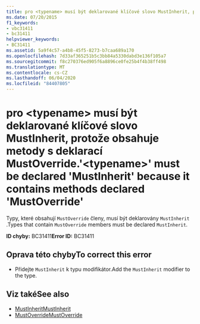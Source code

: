 ```yaml
---
title: pro <typename> musí být deklarované klíčové slovo MustInherit, protože obsahuje metody s deklarací MustOverride.
ms.date: 07/20/2015
f1_keywords:
- vbc31411
- bc31411
helpviewer_keywords:
- BC31411
ms.assetid: 5a9f4c57-a4b8-45f5-8273-b7caa689a170
ms.openlocfilehash: 7d33af365251b5c3bb84a5330dabd3e136f105a7
ms.sourcegitcommit: f8c270376ed905f6a8896ce0fe25b4f4b38ff498
ms.translationtype: MT
ms.contentlocale: cs-CZ
ms.lasthandoff: 06/04/2020
ms.locfileid: "84407805"
---
```

# <a name="typename-must-be-declared-mustinherit-because-it-contains-methods-declared-mustoverride"></a><span data-ttu-id="0cde1-102">pro \<typename> musí být deklarované klíčové slovo MustInherit, protože obsahuje metody s deklarací MustOverride.</span><span class="sxs-lookup"><span data-stu-id="0cde1-102">'\<typename>' must be declared 'MustInherit' because it contains methods declared 'MustOverride'</span></span>
<span data-ttu-id="0cde1-103">Typy, které obsahují `MustOverride` členy, musí být deklarovány `MustInherit` .</span><span class="sxs-lookup"><span data-stu-id="0cde1-103">Types that contain `MustOverride` members must be declared `MustInherit`.</span></span>  
  
 <span data-ttu-id="0cde1-104">**ID chyby:** BC31411</span><span class="sxs-lookup"><span data-stu-id="0cde1-104">**Error ID:** BC31411</span></span>  
  
## <a name="to-correct-this-error"></a><span data-ttu-id="0cde1-105">Oprava této chyby</span><span class="sxs-lookup"><span data-stu-id="0cde1-105">To correct this error</span></span>  
  
- <span data-ttu-id="0cde1-106">Přidejte `MustInherit` k typu modifikátor.</span><span class="sxs-lookup"><span data-stu-id="0cde1-106">Add the `MustInherit` modifier to the type.</span></span>  
  
## <a name="see-also"></a><span data-ttu-id="0cde1-107">Viz také</span><span class="sxs-lookup"><span data-stu-id="0cde1-107">See also</span></span>

- [<span data-ttu-id="0cde1-108">MustInherit</span><span class="sxs-lookup"><span data-stu-id="0cde1-108">MustInherit</span></span>](../language-reference/modifiers/mustinherit.md)
- [<span data-ttu-id="0cde1-109">MustOverride</span><span class="sxs-lookup"><span data-stu-id="0cde1-109">MustOverride</span></span>](../language-reference/modifiers/mustoverride.md)
